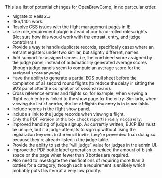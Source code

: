 This is a list of potential changes for OpenBrewComp, in no particular order.

* Migrate to Rails 2.3
* I18n/L10n work.
* Resolve CSS issues with the flight management pages in IE.
* Use role_requirement plugin instead of our hand-rolled roles+rights. (Not
  sure how this would work with the entrant, entry, and judge controllers.)
* Provide a way to handle duplicate records, specifically cases where an
  entrant registers under two similar, but slightly different, names.
* Add support for assigned scores, i.e, the combined score assigned by the
  judge panel, instead of automatically generated average scores (though judge
  panels seem to compute an average score for the assigned score anyway).
* Have the ability to generate a partial BOS pull sheet before the completion
  of all second round flights (to reduce the delay in sitting the BOS panel
  after the completion of second round).
* Cross reference entries and flights so, for example, when viewing a flight
  each entry is linked to the show page for the entry. Similarly, when viewing
  the list of entries, the list of flights the entry is in is available.
* Include scores in the flight show panel.
* Include a link to the judge records when viewing a flight.
* Only the PDF version of the box check report is really necessary.
* Improved handling of judge signup. As currently written, BJCP IDs must be
  unique, but if a judge attempts to sign up without using the registration
  key sent in the email invite, they're prevented from doing so because they're
  already listed in the judge table.
* Provide the ability to set the “will judge” value for judges in the admin UI.
* Improve the PDF bottle label generation to reduce the amount of blank space
  on the page when fewer than 3 bottles are required.
* Also need to investigate the ramifications of requiring more than 3 bottles
  for a category, though such a requirement is unlikely which probably puts this
  item at a very low priority.
